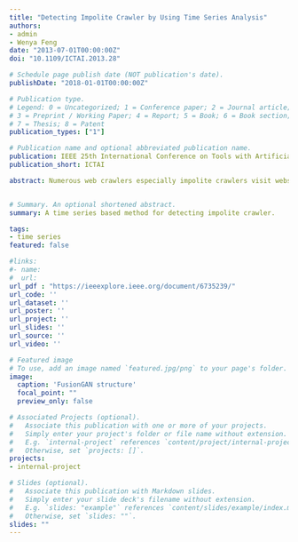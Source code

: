 ```yaml
---
title: "Detecting Impolite Crawler by Using Time Series Analysis"
authors:
- admin
- Wenya Feng
date: "2013-07-01T00:00:00Z"
doi: "10.1109/ICTAI.2013.28"

# Schedule page publish date (NOT publication's date).
publishDate: "2018-01-01T00:00:00Z"

# Publication type.
# Legend: 0 = Uncategorized; 1 = Conference paper; 2 = Journal article;
# 3 = Preprint / Working Paper; 4 = Report; 5 = Book; 6 = Book section;
# 7 = Thesis; 8 = Patent
publication_types: ["1"]

# Publication name and optional abbreviated publication name.
publication: IEEE 25th International Conference on Tools with Artificial Intelligence
publication_short: ICTAI

abstract: Numerous web crawlers especially impolite crawlers visit websites to get contents every day, which yields higher access frequency than the websites can hold. The big traffic of impolite crawlers causes a strong hazard on analysis of normal users and advertisement income. In this paper, we present a method to detect impolite crawlers by using time series analysis. This method is applied to real data of web server logs. Compared with the old methods only using common log attributes as features, the method using time series features improves detection accuracy by at least 20%.


# Summary. An optional shortened abstract.
summary: A time series based method for detecting impolite crawler.

tags:
- time series
featured: false

#links:
#- name:
#  url:
url_pdf : "https://ieeexplore.ieee.org/document/6735239/"
url_code: ''
url_dataset: ''
url_poster: ''
url_project: ''
url_slides: ''
url_source: ''
url_video: ''

# Featured image
# To use, add an image named `featured.jpg/png` to your page's folder.
image:
  caption: 'FusionGAN structure'
  focal_point: ""
  preview_only: false

# Associated Projects (optional).
#   Associate this publication with one or more of your projects.
#   Simply enter your project's folder or file name without extension.
#   E.g. `internal-project` references `content/project/internal-project/index.md`.
#   Otherwise, set `projects: []`.
projects:
- internal-project

# Slides (optional).
#   Associate this publication with Markdown slides.
#   Simply enter your slide deck's filename without extension.
#   E.g. `slides: "example"` references `content/slides/example/index.md`.
#   Otherwise, set `slides: ""`.
slides: ""
---
```

